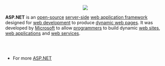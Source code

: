 <p align="center">
<img src="http://redtic.org/sites/default/files/imagenicon/asp-net-logo_0.png">
</p>

<p><b>ASP.NET</b> is an <a href="https://en.wikipedia.org/wiki/Open_source" class="mw-redirect" title="Open source">open-source</a>
<a href="https://en.wikipedia.org/wiki/Server-side_scripting" title="Server-side scripting">server-side</a> 
<a href="https://en.wikipedia.org/wiki/Web_application_framework" class="mw-redirect" title="Web application framework">web application framework</a> 
designed for <a href="https://en.wikipedia.org/wiki/Web_development" title="Web development">web development</a> to produce 
<a href="https://en.wikipedia.org/wiki/Dynamic_web_page" title="Dynamic web page">dynamic web pages</a>. It was developed by 
<a href="https://en.wikipedia.org/wiki/Microsoft" title="Microsoft">Microsoft</a> to allow <a href="/wiki/Programmer" title="Programmer">programmers</a> to build dynamic 
<a href="https://en.wikipedia.org/wiki/Web_site" class="mw-redirect" title="Web site">web sites</a>, <a href="https://en.wikipedia.org/wiki/Web_application" title="Web application">web applications</a> and 
<a href="https://en.wikipedia.org/wiki/Web_service" title="Web service">web services</a>.</p>
<br><br>

* For more <a href="https://en.wikipedia.org/wiki/ASP.NET" title="Wikipedia">ASP.NET</a>
